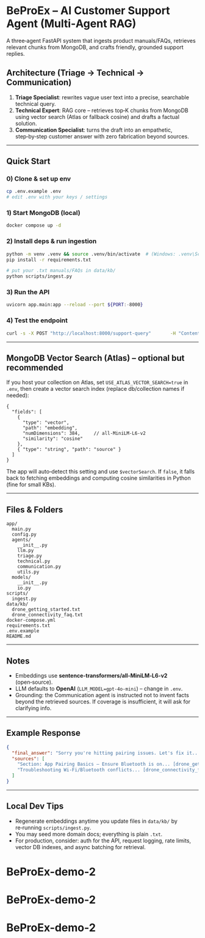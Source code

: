 # BeProEx – AI Customer Support Agent (Multi‑Agent RAG)

A three‑agent FastAPI system that ingests product manuals/FAQs, retrieves relevant chunks from MongoDB, and crafts friendly, grounded support replies.

## Architecture (Triage → Technical → Communication)

1) **Triage Specialist**: rewrites vague user text into a precise, searchable technical query.  
2) **Technical Expert**: RAG core – retrieves top‑K chunks from MongoDB using vector search (Atlas or fallback cosine) and drafts a factual solution.  
3) **Communication Specialist**: turns the draft into an empathetic, step‑by‑step customer answer with zero fabrication beyond sources.

---

## Quick Start

### 0) Clone & set up env
```bash
cp .env.example .env
# edit .env with your keys / settings
```

### 1) Start MongoDB (local)
```bash
docker compose up -d
```

### 2) Install deps & run ingestion
```bash
python -m venv .venv && source .venv/bin/activate  # (Windows: .venv\Scripts\activate)
pip install -r requirements.txt

# put your .txt manuals/FAQs in data/kb/
python scripts/ingest.py
```

### 3) Run the API
```bash
uvicorn app.main:app --reload --port ${PORT:-8000}
```

### 4) Test the endpoint
```bash
curl -s -X POST "http://localhost:8000/support-query"       -H "Content-Type: application/json"       -d '{"query": "My new drone will not connect to the app"}' | jq .
```

---

## MongoDB Vector Search (Atlas) – optional but recommended
If you host your collection on Atlas, set `USE_ATLAS_VECTOR_SEARCH=true` in `.env`, then create a vector search index (replace db/collection names if needed):

```jsonc
{
  "fields": [
    {
      "type": "vector",
      "path": "embedding",
      "numDimensions": 384,     // all-MiniLM-L6-v2
      "similarity": "cosine"
    },
    { "type": "string", "path": "source" }
  ]
}
```

The app will auto‑detect this setting and use `$vectorSearch`. If `false`, it falls back to fetching embeddings and computing cosine similarities in Python (fine for small KBs).

---

## Files & Folders

```
app/
  main.py
  config.py
  agents/
    __init__.py
    llm.py
    triage.py
    technical.py
    communication.py
    utils.py
  models/
    __init__.py
    io.py
scripts/
  ingest.py
data/kb/
  drone_getting_started.txt
  drone_connectivity_faq.txt
docker-compose.yml
requirements.txt
.env.example
README.md
```

---

## Notes
- Embeddings use **sentence-transformers/all‑MiniLM‑L6‑v2** (open‑source).
- LLM defaults to **OpenAI** (`LLM_MODEL=gpt-4o-mini`) – change in `.env`.
- Grounding: the Communication agent is instructed not to invent facts beyond the retrieved sources. If coverage is insufficient, it will ask for clarifying info.

---

## Example Response
```json
{
  "final_answer": "Sorry you're hitting pairing issues. Let's fix it...",
  "sources": [
    "Section: App Pairing Basics — Ensure Bluetooth is on... [drone_getting_started.txt#0]",
    "Troubleshooting Wi‑Fi/Bluetooth conflicts... [drone_connectivity_faq.txt#1]"
  ]
}
```

---

## Local Dev Tips
- Regenerate embeddings anytime you update files in `data/kb/` by re‑running `scripts/ingest.py`.
- You may seed more domain docs; everything is plain `.txt`.
- For production, consider: auth for the API, request logging, rate limits, vector DB indexes, and async batching for retrieval.
# BeProEx-demo-2
# BeProEx-demo-2
# BeProEx-demo-2
